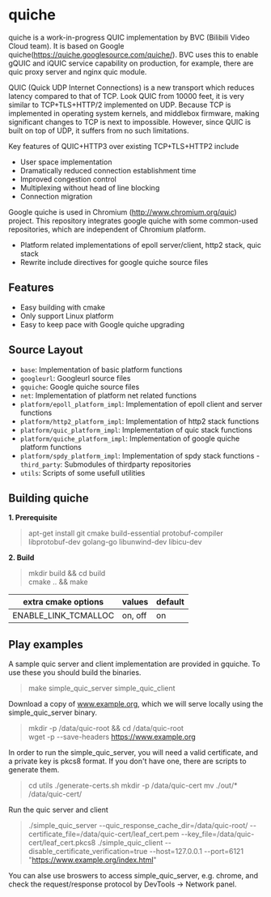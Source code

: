 # quiche

quiche is a work-in-progress QUIC implementation by BVC (Bilibili Video Cloud team). It is based on Google quiche(https://quiche.googlesource.com/quiche/). BVC uses this to enable gQUIC and iQUIC service capability on production, for example, there are quic proxy server and nginx quic module.

QUIC (Quick UDP Internet Connections) is a new transport which reduces latency compared to that of TCP. Look QUIC from 10000 feet, it is very similar to TCP+TLS+HTTP/2 implemented on UDP. Because TCP is implemented in operating system kernels, and middlebox firmware, making significant changes to TCP is next to impossible. However, since QUIC is built on top of UDP, it suffers from no such limitations.

Key features of QUIC+HTTP3 over existing TCP+TLS+HTTP2 include
- User space implementation
- Dramatically reduced connection establishment time
- Improved congestion control
- Multiplexing without head of line blocking
- Connection migration

Google quiche is used in Chromium (http://www.chromium.org/quic) project. This repository integrates google quiche with some common-used repositories, which are independent of Chromium platform.
- Platform related implementations of epoll server/client, http2 stack, quic stack
- Rewrite include directives for google quiche source files

## Features
- Easy building with cmake
- Only support Linux platform
- Easy to keep pace with Google quiche upgrading

## Source Layout
- `base`: Implementation of basic platform functions
- `googleurl`: Googleurl source files
- `gquiche`: Google quiche source files 
- `net`: Implementation of platform net related functions
- `platform/epoll_platform_impl`: Implementation of epoll client and server functions
- `platform/http2_platform_impl`: Implementation of http2 stack functions
- `platform/quic_platform_impl`: Implementation of quic stack functions
- `platform/quiche_platform_impl`: Implementation of google quiche platform functions
- `platform/spdy_platform_impl`: Implementation of spdy stack functions
-`third_party`: Submodules of thirdparty repositories
- `utils`: Scripts of some usefull utilities

## Building quiche

**1. Prerequisite**  

> apt-get install git cmake build-essential protobuf-compiler libprotobuf-dev golang-go libunwind-dev libicu-dev

**2. Build**  

> mkdir build && cd build  
> cmake .. && make

| extra cmake options | values | default |
| ------ | ------ | ------ |
| ENABLE_LINK_TCMALLOC | on, off | on |

## Play examples
A sample quic server and client implementation are provided in gquiche. To use these you should build the binaries.
> make simple_quic_server simple_quic_client

Download a copy of www.example.org, which we will serve locally using the simple_quic_server binary.  
> mkdir -p /data/quic-root && cd /data/quic-root  
> wget -p --save-headers https://www.example.org

In order to run the simple_quic_server, you will need a valid certificate, and a private key is pkcs8 format. If you don't have one, there are scripts to generate them.
> cd utils
> ./generate-certs.sh
> mkdir -p /data/quic-cert
> mv ./out/* /data/quic-cert/

Run the quic server and client
> ./simple_quic_server --quic_response_cache_dir=/data/quic-root/ --certificate_file=/data/quic-cert/leaf_cert.pem --key_file=/data/quic-cert/leaf_cert.pkcs8
> ./simple_quic_client --disable_certificate_verification=true --host=127.0.0.1 --port=6121 "https://www.example.org/index.html"

You can alse use broswers to access simple_quic_server, e.g. chrome, and check the request/response protocol by DevTools -> Network panel.
